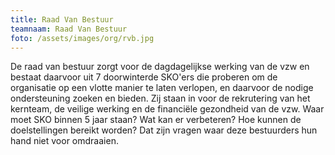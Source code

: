 ```yaml
---
title: Raad Van Bestuur
teamnaam: Raad Van Bestuur
foto: /assets/images/org/rvb.jpg
---
```


De raad van bestuur zorgt voor de dagdagelijkse werking van de vzw en bestaat daarvoor uit 7 doorwinterde SKO'ers die proberen om de organisatie op een vlotte manier te laten verlopen, en daarvoor de nodige ondersteuning zoeken en bieden. Zij staan in voor de rekrutering van het kernteam, de veilige werking en de financiële gezondheid van de vzw. Waar moet SKO binnen 5 jaar staan? Wat kan er verbeteren? Hoe kunnen de doelstellingen bereikt worden? Dat zijn vragen waar deze bestuurders hun hand niet voor omdraaien.
